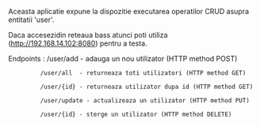 

Aceasta aplicatie expune la dispozitie executarea operatilor CRUD asupra entitatii 'user'.

Daca accesezidin reteaua bass atunci poti utiliza (http://192.168.14.102:8080) pentru a testa.

Endpoints :  /user/add  - adauga un nou utilizator (HTTP method POST)

             /user/all  - returneaza toti utilizatori (HTTP method GET)
                          
             /user/{id} - returneaza utilizator dupa id (HTTP method GET)
             
             /user/update - actualizeaza un utilizator (HTTP method PUT)
             
             /user/{id} - sterge un utilizator (HTTP method DELETE)
             


